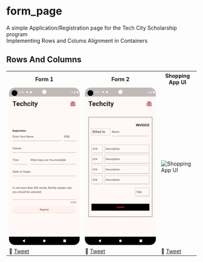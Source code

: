 # form_page

A simple Application/Registration page for the Tech City Scholarship program<br>
Implementing Rows and Colums Alignment in Containers<br>


## Rows And Columns

<table>
	<tbody width="100%">
	<tr>
			<th>Form 1</th>	
			<th>Form 2</th>	
			<th>Shopping App UI</th>
		</tr>
		<tr>
			<td>
			<img src="https://github.com/SidneyEmeka/Application-Form-Page/blob/master/assets/home1.png" alt="HOME1"></img>
			</td>
			<td>
			<img src="https://github.com/SidneyEmeka/Application-Form-Page/blob/master/assets/home2.png" alt="HOME2"></img>
			</td>
						<td>
			<img src="https://user-images.githubusercontent.com/32166619/224167011-e7ba4af5-1014-453b-bb71-bc1a5bb36788.gif" alt="Shopping App UI"></img>
			</td>
		</tr>
		<tr>
			<td>
				🔗 <a href="https://twitter.com/czarify/status/1613090828054073345?s=20&t=xMTAcGtGOsW2bzeGXyWfMg">Tweet</a>
			</td>
			<td>
				🔗 <a href="https://x.com/czarify/status/1732311731299299742?s=46">Tweet</a>
			</td>
			<td>
				🔗 <a href="https://twitter.com/czarify/status/1633882663055671296?s=20">Tweet</a>
			</td>
		</tr>
	</tbody>
</table>
